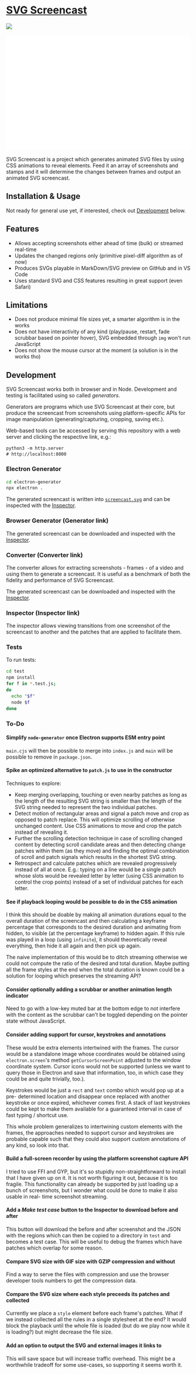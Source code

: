 # [SVG Screencast](https://tomashubelbauer.github.io/svg-screencast)

![](https://github.com/tomashubelbauer/svg-screencast/actions/workflows/test.yml/badge.svg)

![](screencast.svg)

SVG Screencast is a project which generates animated SVG files by using CSS
animations to reveal elements. Feed it an array of screenshots and stamps and it
will determine the changes between frames and output an animated SVG screencast.

## Installation & Usage

Not ready for general use yet, if interested, check out [Development] below.

[Development]: #development

## Features

- Allows accepting screenshots either ahead of time (bulk) or streamed real-time
- Updates the changed regions only (primitive pixel-diff algorithm as of now)
- Produces SVGs playable in MarkDown/SVG preview on GitHub and in VS Code
- Uses standard SVG and CSS features resulting in great support (even Safari)

## Limitations

- Does not produce minimal file sizes yet, a smarter algorithm is in the works
- Does not have interactivity of any kind (play/pause, restart, fade scrubbar
  based on pointer hover), SVG embedded through `img` won't run JavaScript
- Does not show the mouse cursor at the moment (a solution is in the works tho)

## Development

SVG Screencast works both in browser and in Node. Development and testing is
facilitated using so called *generators*.

Generators are programs which use SVG Screencast at their core, but produce the
screencast from screenshots using platform-specific APIs for image manipulation
(generating/capturing, cropping, saving etc.).

Web-based tools can be accessed by serving this repository with a web server and
clicking the respective link, e.g.:

```
python3 -m http.server
# http://localhost:8000
```

### Electron Generator

```sh
cd electron-generator
npx electron .
```

The generated screencast is written into [`screencast.svg`](screencast.svg) and
can be inspected with the [Inspector].

### Browser Generator (**Generator** link)

The generated screencast can be downloaded and inspected with the [Inspector].

### Converter (**Converter** link)

The converter allows for extracting screenshots - frames - of a video and using
them to generate a screencast. It is useful as a benchmark of both the fidelity
and performance of SVG Screencast.

The generated screencast can be downloaded and inspected with the [Inspector].

### Inspector (**Inspector** link)

The inspector allows viewing transitions from one screenshot of the screencast
to another and the patches that are applied to facilitate them.

[Inspector]: #inspector

### Tests

To run tests:

```sh
cd test
npm install
for f in *.test.js;
do
  echo "$f"
  node $f
done
```

### To-Do

#### Simplify `node-generator` once Electron supports ESM entry point

`main.cjs` will then be possible to merge into `index.js` and `main` will be
possible to remove in `package.json`.

#### Spike an optimized alternative to `patch.js` to use in the constructor

Techniques to explore:

- Keep merging overlapping, touching or even nearby patches as long as the
  length of the resulting SVG string is smaller than the length of the SVG
  string needed to represent the two individual patches.
- Detect motion of rectangular areas and signal a patch move and crop as opposed
  to patch replace. This will optimize scrolling of otherwise unchanged content.
  Use CSS animations to move and crop the patch instead of revealing it.
- Further the scrolling detection technique in case of scrolling changed content
  by detecting scroll candidate areas and then detecting change patches within
  them (as they move) and finding the optimal combination of scroll and patch
  signals which results in the shortest SVG string.
- Retrospect and calculate patches which are revealed progressively instead of
  all at once. E.g.: typing on a line would be a single patch whose slots would
  be revealed letter by letter (using CSS animation to control the crop points)
  instead of a set of individual patches for each letter.

#### See if playback looping would be possible to do in the CSS animation

I think this should be doable by making all animation durations equal to the
overall duration of the screencast and then calculating a keyframe percentage
that corresponds to the desired duration and animating from hidden, to visible
(at the percentage keyframe) to hidden again. If this rule was played in a loop
(using `infinite`), it should theoretically reveal everything, then hide it all
again and then pick up again.

The naive implementation of this would be to ditch streaming otherwise we could
not compute the ratio of the desired and total duration. Maybe putting all the
frame styles at the end when the total duration is known could be a solution for
looping which preserves the streaming API?

#### Consider optionally adding a scrubbar or another animation length indicator

Need to go with a low-key muted bar at the bottom edge to not interfere with the
content as the scrubbar can't be toggled depending on the pointer state without
JavaScript.

#### Consider adding support for cursor, keystrokes and annotations

These would be extra elements intertwined with the frames. The cursor would be a
standalone image whose coordinates would be obtained using `electron.screen`'s
method `getCursorScreenPoint` adjusted to the window coordinate system. Cursor
icons would not be supported (unless we want to query those in Electron and save
that information, too, in which case they could be and quite trivially, too.).

Keystrokes would be just a `rect` and `text` combo which would pop up at a pre-
determined location and disappear once replaced with another keystroke or once
expired, whichever comes first. A stack of last keystrokes could be kept to make
them available for a guaranteed interval in case of fast typing / shortcut use.

This whole problem generalizes to intertwining custom elements with the frames,
the approaches needed to support cursor and keystrokes are probable capable such
that they could also support custom annotations of any kind, so look into that.

#### Build a full-screen recorder by using the platform screenshot capture API

I tried to use FFI and GYP, but it's so stupidly non-straightforward to install
that I have given up on it. It is not worth figuring it out, because it is too
fragile. This functionality can already be supported by just loading up a bunch
of screenshots, but I wonder what could be done to make it also usable in real-
time screenshot streaming.

#### Add a *Make test case* button to the Inspector to download before and after

This button will download the before and after screenshot and the JSON with the
regions which can then be copied to a directory in `test` and becomes a test
case. This will be useful to debug the frames which have patches which overlap
for some reason.

#### Compare SVG size with GIF size with GZIP compression and without

Find a way to serve the files with compression and use the browser developer
tools numbers to get the compression data.

#### Compare the SVG size where each style preceeds its patches and collected

Currently we place a `style` element before each frame's patches. What if we
instead collected all the rules in a single stylesheet at the end? It would
block the playback until the whole file is loaded (but do we play now while it
is loading?) but might decrease the file size.

#### Add an option to output the SVG and external images it links to

This will save space but will increase traffic overhead. This might be a
worthwhile tradeoff for some use-cases, so supporting it seems worth it.
